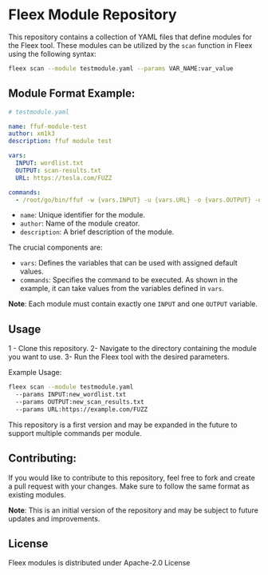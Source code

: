 
# Fleex Module Repository

This repository contains a collection of YAML files that define modules for the Fleex tool. These modules can be utilized by the `scan` function in Fleex using the following syntax: 

```bash
fleex scan --module testmodule.yaml --params VAR_NAME:var_value
```

## Module Format Example:

```yaml
# testmodule.yaml

name: ffuf-module-test
author: xm1k3
description: ffuf module test

vars:
  INPUT: wordlist.txt
  OUTPUT: scan-results.txt
  URL: https://tesla.com/FUZZ

commands:
  - /root/go/bin/ffuf -w {vars.INPUT} -u {vars.URL} -o {vars.OUTPUT} -of csv

```

- `name`: Unique identifier for the module.
- `author`: Name of the module creator.
- `description`: A brief description of the module.

The crucial components are:

- `vars`: Defines the variables that can be used with assigned default values.
- `commands`: Specifies the command to be executed. As shown in the example, it can take values from the variables defined in `vars`.

**Note**: Each module must contain exactly one `INPUT` and one `OUTPUT` variable.

## Usage

1 - Clone this repository.
2- Navigate to the directory containing the module you want to use.
3- Run the Fleex tool with the desired parameters.

Example Usage:

```bash
fleex scan --module testmodule.yaml
  --params INPUT:new_wordlist.txt
  --params OUTPUT:new_scan_results.txt
  --params URL:https://example.com/FUZZ
```

This repository is a first version and may be expanded in the future to support multiple commands per module.

## Contributing:

If you would like to contribute to this repository, feel free to fork and create a pull request with your changes. Make sure to follow the same format as existing modules.

**Note**: This is an initial version of the repository and may be subject to future updates and improvements.

## License
Fleex modules is distributed under Apache-2.0 License
